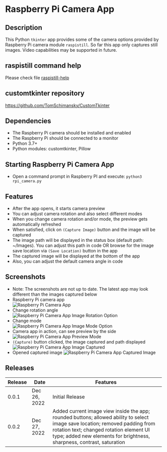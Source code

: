 # Raspberry Pi Camera App
## Description
This Python `tkinter` app provides some of the camera options provided by Raspberry Pi camera module `raspistill`. So far this app only captures still images. Video capabilities may be supported in future.

## raspistill command help
Please check file [raspistill-help](raspistill-help)

## customtkinter repository
https://github.com/TomSchimansky/CustomTkinter

## Dependencies
- The Raspberry Pi camera should be installed and enabled
- The Raspberry Pi should be connected to a monitor
- Python 3.7+
- Python modules: customtkinter, Pillow

## Starting Raspberry Pi Camera App
- Open a command prompt in Raspberry PI and execute:
`python3 rpi_camera.py`

## Features
- After the app opens, it starts camera preview
- You can adjust camera rotation and also select different modes
- When you change camera rotation and/or mode, the preview gets automatically refreshed
- When satisfied, click on `(Capture Image)` button and the image will be captured
- The image path will be displayed in the status box (default path: ~/Images). You can adjust this path in code OR browse for the image save location via `(Save Location)` button in the app
- The captured image will be displayed at the bottom of the app
- Also, you can adjust the default camera angle in code

## Screenshots
* Note: The screenshots are not up to date. The latest app may look different than the images captured below  
* Raspberry Pi camera app  
  ![Raspberry Pi Camera App](./images/rpi_image0.jpg)  
* Change rotation angle  
  ![Raspberry Pi Camera App Image Rotation Option](./images/rpi_image1.1.jpg)  
* Change mode  
  ![Raspberry Pi Camera App Image Mode Option](./images/rpi_image1.2.jpg)  
* Camera app in action, can see preview by the side  ![Raspberry Pi Camera App Preview Mode](./images/rpi_image2.jpg)  
* `(Capture)` button clicked, the image captured and path displayed  ![Raspberry Pi Camera App Image Captured](./images/rpi_image3.jpg)  
* Opened captured image  ![Raspberry Pi Camera App Captured Image](./images/rpi_image4.jpg)  

## Releases
|Release|Date|Features|
|-------|----|--------|
|0.0.1|Dec 26, 2022|Initial Release|
|0.0.2|Dec 27, 2022|Added current image view inside the app; rounded buttons; allowed ability to select image save location; removed padding from rotation text; changed rotation element UI type; added new elements for brightness, sharpness, contrast, saturation|